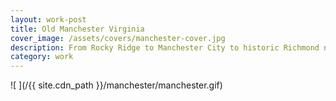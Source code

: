 ```yaml
---
layout: work-post
title: Old Manchester Virginia
cover_image: /assets/covers/manchester-cover.jpg
description: From Rocky Ridge to Manchester City to historic Richmond neighborhood, Manchester has a rich history that brings life to Richmond, VA's southern side. This content is curated from The Valentine on Google's Cultural Institute site.
category: work
---
```


![ ](/{{ site.cdn_path }}/manchester/manchester.gif)
